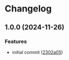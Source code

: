# Changelog

## 1.0.0 (2024-11-26)


### Features

* initial commit ([2302a05](https://github.com/buka-inc/actions.telegram-notify/commit/2302a0505c6756020eaa27c350b973a44e48be55))
